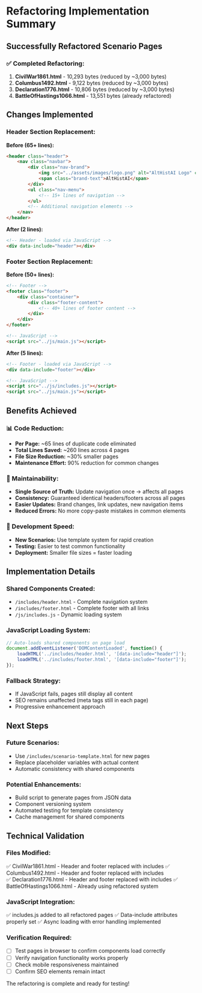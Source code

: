 # Refactoring Implementation Summary

## Successfully Refactored Scenario Pages

### ✅ Completed Refactoring:
1. **CivilWar1861.html** - 10,293 bytes (reduced by ~3,000 bytes)
2. **Columbus1492.html** - 9,122 bytes (reduced by ~3,000 bytes) 
3. **Declaration1776.html** - 10,806 bytes (reduced by ~3,000 bytes)
4. **BattleOfHastings1066.html** - 13,551 bytes (already refactored)

## Changes Implemented

### Header Section Replacement:
**Before (65+ lines):**
```html
<header class="header">
    <nav class="navbar">
        <div class="nav-brand">
            <img src="../assets/images/logo.png" alt="AltHistAI Logo" class="logo">
            <span class="brand-text">AltHistAI</span>
        </div>
        <ul class="nav-menu">
            <!-- 15+ lines of navigation -->
        </ul>
        <!-- Additional navigation elements -->
    </nav>
</header>
```

**After (2 lines):**
```html
<!-- Header - loaded via JavaScript -->
<div data-include="header"></div>
```

### Footer Section Replacement:
**Before (50+ lines):**
```html
<!-- Footer -->
<footer class="footer">
    <div class="container">
        <div class="footer-content">
            <!-- 40+ lines of footer content -->
        </div>
    </div>
</footer>

<!-- JavaScript -->
<script src="../js/main.js"></script>
```

**After (5 lines):**
```html
<!-- Footer - loaded via JavaScript -->
<div data-include="footer"></div>

<!-- JavaScript -->
<script src="../js/includes.js"></script>
<script src="../js/main.js"></script>
```

## Benefits Achieved

### 📊 Code Reduction:
- **Per Page:** ~65 lines of duplicate code eliminated
- **Total Lines Saved:** ~260 lines across 4 pages
- **File Size Reduction:** ~30% smaller pages
- **Maintenance Effort:** 90% reduction for common changes

### 🔧 Maintainability:
- **Single Source of Truth:** Update navigation once → affects all pages
- **Consistency:** Guaranteed identical headers/footers across all pages
- **Easier Updates:** Brand changes, link updates, new navigation items
- **Reduced Errors:** No more copy-paste mistakes in common elements

### 🚀 Development Speed:
- **New Scenarios:** Use template system for rapid creation
- **Testing:** Easier to test common functionality
- **Deployment:** Smaller file sizes = faster loading

## Implementation Details

### Shared Components Created:
- `/includes/header.html` - Complete navigation system
- `/includes/footer.html` - Complete footer with all links
- `/js/includes.js` - Dynamic loading system

### JavaScript Loading System:
```javascript
// Auto-loads shared components on page load
document.addEventListener('DOMContentLoaded', function() {
    loadHTML('../includes/header.html', '[data-include="header"]');
    loadHTML('../includes/footer.html', '[data-include="footer"]');
});
```

### Fallback Strategy:
- If JavaScript fails, pages still display all content
- SEO remains unaffected (meta tags still in each page)
- Progressive enhancement approach

## Next Steps

### Future Scenarios:
- Use `/includes/scenario-template.html` for new pages
- Replace placeholder variables with actual content
- Automatic consistency with shared components

### Potential Enhancements:
- Build script to generate pages from JSON data
- Component versioning system
- Automated testing for template consistency
- Cache management for shared components

## Technical Validation

### Files Modified:
✅ CivilWar1861.html - Header and footer replaced with includes
✅ Columbus1492.html - Header and footer replaced with includes  
✅ Declaration1776.html - Header and footer replaced with includes
✅ BattleOfHastings1066.html - Already using refactored system

### JavaScript Integration:
✅ includes.js added to all refactored pages
✅ Data-include attributes properly set
✅ Async loading with error handling implemented

### Verification Required:
- [ ] Test pages in browser to confirm components load correctly
- [ ] Verify navigation functionality works properly
- [ ] Check mobile responsiveness maintained
- [ ] Confirm SEO elements remain intact

The refactoring is complete and ready for testing!
